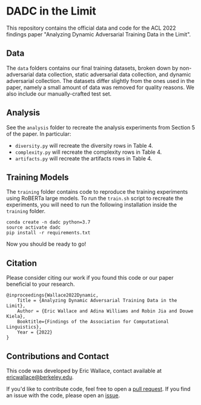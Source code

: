# DADC in the Limit

This repository contains the official data and code for the ACL 2022 findings paper "Analyzing Dynamic Adversarial Training Data in the Limit".

## Data

The `data` folders contains our final training datasets, broken down by non-adversarial data collection, static adversarial data collection, and dynamic adversarial collection. The datasets differ slightly from the ones used in the paper, namely a small amount of data was removed for quality reasons. We also include our manually-crafted test set.

## Analysis

See the `analysis` folder to recreate the analysis experiments from Section 5 of the paper. In particular:
+ `diversity.py` will recreate the diversity rows in Table 4.
+ `complexity.py` will recreate the complexity rows in Table 4.
+ `artifacts.py` will recreate the artifacts rows in Table 4.

## Training Models

The `training` folder contains code to reproduce the training experiments using RoBERTa large models. To run the `train.sh` script to recreate the experiments, you will need to run the following installation inside the `training` folder.

```
conda create -n dadc python=3.7
source activate dadc
pip install -r requirements.txt
```
Now you should be ready to go!

## Citation

Please consider citing our work if you found this code or our paper beneficial to your research.
```
@inproceedings{Wallace2022Dynamic,  
    Title = {Analyzing Dynamic Adversarial Training Data in the Limit},
    Author = {Eric Wallace and Adina Williams and Robin Jia and Douwe Kiela}, 
    Booktitle={Findings of the Association for Computational Linguistics},
    Year = {2022}
}
```

## Contributions and Contact

This code was developed by Eric Wallace, contact available at ericwallace@berkeley.edu.

If you'd like to contribute code, feel free to open a [pull request](https://github.com/facebookresearch/dadc-limit). If you find an issue with the code, please open an [issue](https://github.com/facebookresearch/dadc-limit).
